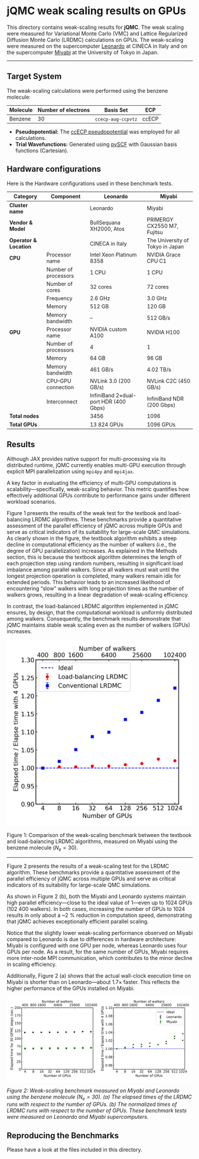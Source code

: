 # jQMC weak scaling results on GPUs

This directory contains weak-scaling results for **jQMC**. The weak scaling were measured for Variational Monte Carlo (VMC) and Lattice Regularized Diffusion Monte Carlo (LRDMC) calculations on GPUs. The weak-scaling were measured on the supercomputer [Leonardo](https://www.hpc.cineca.it/systems/hardware/leonardo/) at CINECA in Italy and on the supercomputer [Miyabi](https://www.cc.u-tokyo.ac.jp/en/supercomputer/miyabi/system.php) at the University of Tokyo in Japan.

---

## Target System

The weak-scaling calculations were performed using the benzene molecule:

| Molecule         | Number of electrons | Basis Set           |   ECP          |
|------------------|---------------------|---------------------|----------------|
| Benzene          | 30                  | `ccecp-aug-ccpvtz`  |  ccECP         |

- **Pseudopotential:** The [ccECP pseudopotential](https://pseudopotentiallibrary.org) was employed for all calculations.
- **Trial Wavefunctions:** Generated using [pySCF](https://pyscf.org) with Gaussian basis functions (Cartesian).

## Hardware configurations

Here is the Hardware configurations used in these benchmark tests.

| Category                | Component            | Leonardo                              | Miyabi                           |
| ----------------------- | -------------------- | ------------------------------------- | -------------------------------- |
| **Cluster name**        |                      | Leonardo                              | Miyabi                           |
| **Vendor & Model**      |                      | BullSequana XH2000, Atos              | PRIMERGY CX2550 M7, Fujitsu      |
| **Operator & Location** |                      | CINECA in Italy                       | The University of Tokyo in Japan |
| **CPU**                 | Processor name       | Intel Xeon Platinum 8358              | NVIDIA Grace CPU C1              |
|                         | Number of processors | 1 CPU                                 | 1 CPU                            |
|                         | Number of cores      | 32 cores                              | 72 cores                         |
|                         | Frequency            | 2.6 GHz                               | 3.0 GHz                          |
|                         | Memory               | 512 GB                                | 120 GB                           |
|                         | Memory bandwidth     | –                                     | 512 GB/s                         |
| **GPU**                 | Processor name       | NVIDIA custom A100                    | NVIDIA H100                      |
|                         | Number of processors | 4                                     | 1                                |
|                         | Memory               | 64 GB                                 | 96 GB                            |
|                         | Memory bandwidth     | 461 GB/s                              | 4.02 TB/s                        |
|                         | CPU–GPU connection   | NVLink 3.0 (200 GB/s)                 | NVLink C2C (450 GB/s)            |
|                         | Interconnect         | InfiniBand 2×dual-port HDR (400 Gbps) | InfiniBand NDR (200 Gbps)        |
| **Total nodes**         |                      | 3456                                  | 1096                             |
| **Total GPUs**          |                      | 13 824 GPUs                           | 1096 GPUs                        |

## Results

Although JAX provides native support for multi-processing via its distributed runtime, jQMC currently enables multi-GPU execution through explicit MPI parallelization using `mpi4py` and `mpi4jax`.

A key factor in evaluating the efficiency of multi-GPU computations is scalability—specifically, weak-scaling behavior. This metric quantifies how effectively additional GPUs contribute to performance gains under different workload scenarios.

Figure 1 presents the results of the weak test for the textbook and load-balancing LRDMC algorithms. These benchmarks provide a quantitative assessment of the parallel efficiency of jQMC across multiple GPUs and serve as critical indicators of its suitability for large-scale QMC simulations. As clearly shown in the figure, the textbook algorithm exhibits a steep decline in computational efficiency as the number of walkers (i.e., the degree of GPU parallelization) increases. As explained in the Methods section, this is because the textbook algorithm determines the length of each projection step using random numbers, resulting in significant load imbalance among parallel walkers. Since all walkers must wait until the longest projection operation is completed, many walkers remain idle for extended periods. This behavior leads to an increased likelihood of encountering “slow” walkers with long projection times as the number of walkers grows, resulting in a linear degradation of weak-scaling efficiency.

In contrast, the load-balanced LRDMC algorithm implemented in jQMC ensures, by design, that the computational workload is uniformly distributed among walkers. Consequently, the benchmark results demonstrate that jQMC maintains stable weak scaling even as the number of walkers (GPUs) increases.

![Comparison of the weak-scaling benchmark between the textbook and load-balancing LRDMC algorithms, measured on Miyabi using the benzene molecule ($N_e = 30$).](jqmc_tau_nbra_comparison_benzene_on_gpu.jpg)

Figure 1: Comparison of the weak-scaling benchmark between the textbook and load-balancing LRDMC algorithms, measured on Miyabi using the benzene molecule ($N_e = 30$).

---

Figure 2 presents the results of a weak-scaling test for the LRDMC algorithm. These benchmarks provide a quantitative assessment of the parallel efficiency of jQMC across multiple GPUs and serve as critical indicators of its suitability for large-scale QMC simulations.

As shown in Figure 2 (b), both the Miyabi and Leonardo systems maintain high parallel efficiency—close to the ideal value of 1—even up to 1024 GPUs (102 400 walkers). In both cases, increasing the number of GPUs to 1024 results in only about a \~2 % reduction in computation speed, demonstrating that jQMC achieves exceptionally efficient parallel scaling.

Notice that the slightly lower weak-scaling performance observed on Miyabi compared to Leonardo is due to differences in hardware architecture: Miyabi is configured with one GPU per node, whereas Leonardo uses four GPUs per node. As a result, for the same number of GPUs, Miyabi requires more inter-node MPI communication, which contributes to the minor decline in scaling efficiency.

Additionally, Figure 2 (a) shows that the actual wall-clock execution time on Miyabi is shorter than on Leonardo—about 1.7× faster. This reflects the higher performance of the GPUs installed on Miyabi.

![Weak-scaling benchmark measured on Miyabi and Leonardo using the benzene molecule ($N_e = 30$). (a) The elapsed times of the LRDMC runs with respect to the number of GPUs. (b) The normalized times of LRDMC runs with respect to the number of GPUs. These benchmark tests were measured on Leonardo and Miyabi supercomputers.](jqmc_weak_scaling_benzene_on_gpu.jpg)

*Figure 2: Weak-scaling benchmark measured on Miyabi and Leonardo using the benzene molecule ($N_e = 30$). (a) The elapsed times of the LRDMC runs with respect to the number of GPUs. (b) The normalized times of LRDMC runs with respect to the number of GPUs. These benchmark tests were measured on Leonardo and Miyabi supercomputers.*

## Reproducing the Benchmarks

Please have a look at the files included in this directory.

